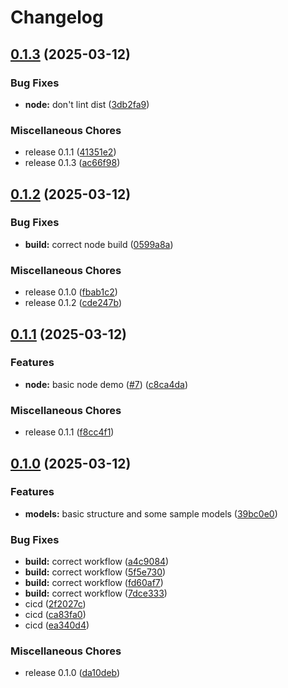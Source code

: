 # Changelog

## [0.1.3](https://github.com/dwmkerr/ai-providers-and-models/compare/v0.1.2...v0.1.3) (2025-03-12)


### Bug Fixes

* **node:** don't lint dist ([3db2fa9](https://github.com/dwmkerr/ai-providers-and-models/commit/3db2fa93abb7b36bc542ab6b39999d9b3e826fb1))


### Miscellaneous Chores

* release 0.1.1 ([41351e2](https://github.com/dwmkerr/ai-providers-and-models/commit/41351e20c9170694c38623006fc501a50e2d415a))
* release 0.1.3 ([ac66f98](https://github.com/dwmkerr/ai-providers-and-models/commit/ac66f98149e9bd6376dbadfb6edc04854bd6f737))

## [0.1.2](https://github.com/dwmkerr/ai-providers-and-models/compare/v0.1.1...v0.1.2) (2025-03-12)


### Bug Fixes

* **build:** correct node build ([0599a8a](https://github.com/dwmkerr/ai-providers-and-models/commit/0599a8abb3312129db1beb4e9f1def4694b46b35))


### Miscellaneous Chores

* release 0.1.0 ([fbab1c2](https://github.com/dwmkerr/ai-providers-and-models/commit/fbab1c2b9f05fcf278da81ef23b3a5a86e88028f))
* release 0.1.2 ([cde247b](https://github.com/dwmkerr/ai-providers-and-models/commit/cde247b873bbb0bd7a74bfd66897cfe3448dc9d6))

## [0.1.1](https://github.com/dwmkerr/ai-providers-and-models/compare/v0.1.0...v0.1.1) (2025-03-12)


### Features

* **node:** basic node demo ([#7](https://github.com/dwmkerr/ai-providers-and-models/issues/7)) ([c8ca4da](https://github.com/dwmkerr/ai-providers-and-models/commit/c8ca4da33ad46fb269c138180c62c2c396385516))


### Miscellaneous Chores

* release 0.1.1 ([f8cc4f1](https://github.com/dwmkerr/ai-providers-and-models/commit/f8cc4f1e42ceab116663410713e743b9024a4c80))

## [0.1.0](https://github.com/dwmkerr/ai-providers-and-models/compare/v0.1.1...v0.1.0) (2025-03-12)


### Features

* **models:** basic structure and some sample models ([39bc0e0](https://github.com/dwmkerr/ai-providers-and-models/commit/39bc0e0146f9bc09bc008636f14b35424f011ccb))


### Bug Fixes

* **build:** correct workflow ([a4c9084](https://github.com/dwmkerr/ai-providers-and-models/commit/a4c908467b81fc0dff47767e795610b8ba1c5145))
* **build:** correct workflow ([5f5e730](https://github.com/dwmkerr/ai-providers-and-models/commit/5f5e73061ea5c318c13f100a0a6f929391985dcc))
* **build:** correct workflow ([fd60af7](https://github.com/dwmkerr/ai-providers-and-models/commit/fd60af7c865306af1f6a1fa7fa2b680a2a7f682f))
* **build:** correct workflow ([7dce333](https://github.com/dwmkerr/ai-providers-and-models/commit/7dce333dc7743e7af0e0d5d3dc50e72069c01374))
* cicd ([2f2027c](https://github.com/dwmkerr/ai-providers-and-models/commit/2f2027c56dd4ed717c969606ad9cb7f58583d21a))
* cicd ([ca83fa0](https://github.com/dwmkerr/ai-providers-and-models/commit/ca83fa0ef8ee1c6392be24f9fb36b1866b9049bf))
* cicd ([ea340d4](https://github.com/dwmkerr/ai-providers-and-models/commit/ea340d4c2b58e987efda2e82be6f1853f3fb3cd1))


### Miscellaneous Chores

* release 0.1.0 ([da10deb](https://github.com/dwmkerr/ai-providers-and-models/commit/da10deb62aa6a332cfef5a3e615c5ceb33071134))
